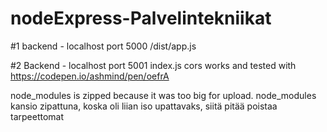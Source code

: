 # nodeExpress-Palvelintekniikat

#1 backend - localhost port 5000
/dist/app.js


#2 Backend - localhost port 5001
index.js
cors works and tested with https://codepen.io/ashmind/pen/oefrA

node_modules is zipped because it was too big for upload.
node_modules kansio zipattuna, koska oli liian iso upattavaks, siitä pitää poistaa tarpeettomat
